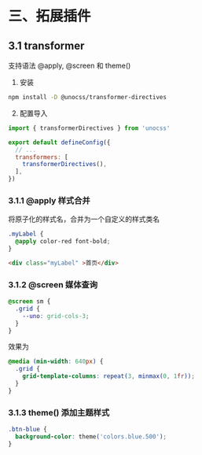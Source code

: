 
# 三、拓展插件

## 3.1 transformer

支持语法 @apply, @screen 和 theme()

1.  安装

```sh
npm install -D @unocss/transformer-directives
```

2.  配置导入

```js
import { transformerDirectives } from 'unocss'
```

```js
export default defineConfig({
  // ...
  transformers: [
    transformerDirectives(),
  ],
})
```

### 3.1.1 @apply 样式合并

将原子化的样式名，合并为一个自定义的样式类名

```css
.myLabel {
  @apply color-red font-bold;
}
```

```html
<div class="myLabel" >首页</div>
```

### 3.1.2 @screen 媒体查询

```css
@screen sm {
  .grid {
    --uno: grid-cols-3;
  }
}
```

效果为

```css
@media (min-width: 640px) {
  .grid {
    grid-template-columns: repeat(3, minmax(0, 1fr));
  }
}
```

### 3.1.3 theme() 添加主题样式

```css
.btn-blue {
  background-color: theme('colors.blue.500');
}
```

